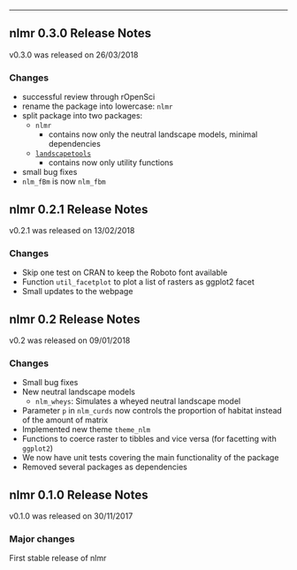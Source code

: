 ____________________________________________________________________________________

## nlmr 0.3.0 Release Notes

v0.3.0 was released on 26/03/2018

### Changes

- successful review through rOpenSci
- rename the package into lowercase: `nlmr`
- split package into two packages:
  - `nlmr` 
    - contains now only the neutral landscape models, minimal dependencies
  - [`landscapetools`](https://github.com/marcosci/landscapetools)
    - contains now only utility functions
- small bug fixes
- `nlm_fBm` is now `nlm_fbm`

## nlmr 0.2.1 Release Notes

v0.2.1 was released on 13/02/2018

### Changes

- Skip one test on CRAN to keep the Roboto font available
- Function `util_facetplot` to plot a list of rasters as ggplot2 facet
- Small updates to the webpage

## nlmr 0.2 Release Notes

v0.2 was released on 09/01/2018

### Changes

- Small bug fixes
- New neutral landscape models
    - `nlm_wheys`: Simulates a wheyed neutral landscape model
- Parameter `p` in `nlm_curds` now controls the proportion of habitat instead of 
  the amount of matrix
- Implemented new theme `theme_nlm`
- Functions to coerce raster to tibbles and vice versa (for facetting with `ggplot2`)
- We now have unit tests covering the main functionality of the package
- Removed several packages as dependencies 

## nlmr 0.1.0 Release Notes

v0.1.0 was released on 30/11/2017

### Major changes

First stable release of nlmr
